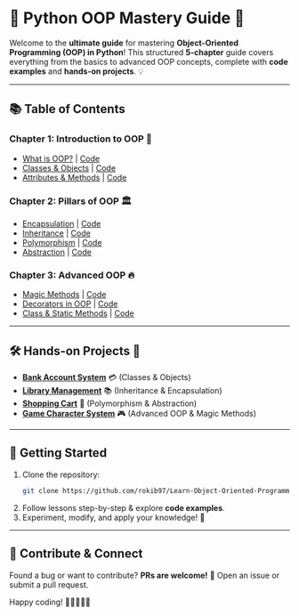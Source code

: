# 🐍 Python OOP Mastery Guide 🚀

Welcome to the **ultimate guide** for mastering **Object-Oriented Programming (OOP) in Python**! This structured **5-chapter** guide covers everything from the basics to advanced OOP concepts, complete with **code examples** and **hands-on projects**. 💡

---

## 📚 Table of Contents

### **Chapter 1: Introduction to OOP** 🎯

- [What is OOP?](Chapter1/Lesson1/README.md) | [Code](Chapter1/Lesson1/main.py)
- [Classes & Objects](Chapter1/Lesson2/README.md) | [Code](Chapter1/Lesson2/main.py)
- [Attributes & Methods](Chapter1/Lesson3/README.md) | [Code](Chapter1/Lesson3/main.py)

### **Chapter 2: Pillars of OOP** 🏛️

- [Encapsulation](Chapter2/Lesson1/README.md) | [Code](Chapter2/Lesson1/main.py)
- [Inheritance](Chapter2/Lesson2/README.md) | [Code](Chapter2/Lesson2/main.py)
- [Polymorphism](Chapter2/Lesson3/README.md) | [Code](Chapter2/Lesson3/main.py)
- [Abstraction](Chapter2/Lesson4/README.md) | [Code](Chapter2/Lesson4/main.py)

### **Chapter 3: Advanced OOP** 🔥

- [Magic Methods](Chapter3/Lesson1/README.md) | [Code](Chapter3/Lesson1/main.py)
- [Decorators in OOP](Chapter3/Lesson2/README.md) | [Code](Chapter3/Lesson2/main.py)
- [Class & Static Methods](Chapter3/Lesson3/README.md) | [Code](Chapter3/Lesson3/main.py)

---

## 🛠️ Hands-on Projects 🚀

- **[Bank Account System](Projects/)** 💳 (Classes & Objects)
- **[Library Management](Projects/LibraryManagementSystem/)** 📚 (Inheritance & Encapsulation)
- **[Shopping Cart](Projects/ShoppingCart/)** 🛒 (Polymorphism & Abstraction)
- **[Game Character System](Projects/GameCharacterSystem/)** 🎮 (Advanced OOP & Magic Methods)

---

## 🚀 Getting Started

1. Clone the repository:
   ```bash
   git clone https://github.com/rokib97/Learn-Object-Oriented-Programming.git
   ```
2. Follow lessons step-by-step & explore **code examples**.
3. Experiment, modify, and apply your knowledge! 🎉

---

## 🤝 Contribute & Connect

Found a bug or want to contribute? **PRs are welcome!** 🚀 Open an issue or submit a pull request.

Happy coding! 🎉👩‍💻👨‍💻
